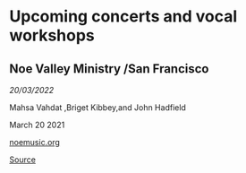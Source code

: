 Upcoming concerts and vocal workshops
=====================================

Noe Valley Ministry /San Francisco
----------------------------------

*20/03/2022*

Mahsa Vahdat ,Briget Kibbey,and John Hadfield

March 20 2021

[noemusic.org](https://www.noemusic.org/events/from-persia-to-iberia-with-bridget-kibbey-mahsa-vahdat-and-john-hadfield)

[Source](https://mahsavahdat.net/concerts/upcoming/)